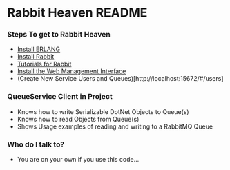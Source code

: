 # Rabbit Heaven README #

### Steps To get to Rabbit Heaven ###

* [Install ERLANG](https://www.erlang.org/downloads)
* [Install Rabbit](https://www.rabbitmq.com/download.html)
* [Tutorials for Rabbit](https://github.com/rabbitmq/rabbitmq-tutorials)
* [Install the Web Management Interface](https://www.rabbitmq.com/management.html)
 * (Create New Service Users and Queues)[http://localhost:15672/#/users]

### QueueService Client in Project  ###

* Knows how to write Serializable DotNet Objects to Queue(s)
* Knows how to read Objects from Queue(s)
* Shows Usage examples of reading and writing to a RabbitMQ Queue

### Who do I talk to? ###

* You are on your own if you use this code...
